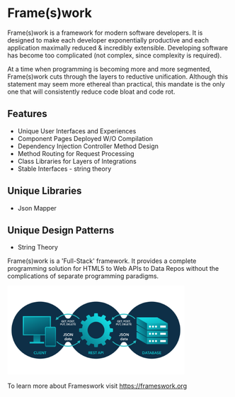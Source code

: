 # Frame(s)work
 
Frame(s)work is a framework for modern software developers. It is designed to make each developer exponentially productive and each application maximally reduced & incredibly extensible. Developing software has become too complicated (not complex, since complexity is required). 

At a time when programming is becoming more and more segmented, Frame(s)work cuts through the layers to reductive unification. Although this statement may seem more ethereal than practical, this mandate is the only one that will consistently reduce code bloat and code rot.

## Features 
 
- Unique User Interfaces and Experiences 
- Component Pages Deployed W/O Compilation
- Dependency Injection Controller Method Design
- Method Routing for Request Processing
- Class Libraries for Layers of Integrations
- Stable Interfaces - string theory

## Unique Libraries 
- Json Mapper 

## Unique Design Patterns 
- String Theory
  
Frame(s)work is a 'Full-Stack' framework. It provides a complete programming solution for HTML5 to Web APIs to Data Repos without the complications of separate programming paradigms. 

<kbd> <img src="https://github.com/wraptor66/Frameswork/blob/master/modernapptiers.png" width="400" alt="alt text"/></kbd>

To learn more about Frameswork visit https://frameswork.org
